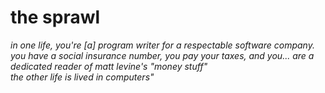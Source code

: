 # the sprawl

_in one life, you're [a] program writer for a respectable software company. you have a social insurance number, you pay your taxes, and you... are a dedicated reader of matt levine's "money stuff"  
 the other life is lived in computers"_
